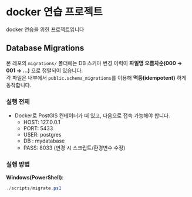 # docker 연습 프로젝트
docker 연습을 위한 프로젝트입니다

## Database Migrations

본 레포의 `migrations/` 폴더에는 DB 스키마 변경 이력이 **파일명 오름차순(000 → 001 → …)** 으로 정렬되어 있습니다.  
각 파일은 내부에서 `public.schema_migrations`를 이용해 **멱등(idempotent)** 하게 동작합니다.

### 실행 전제
- Docker로 PostGIS 컨테이너가 떠 있고, 다음으로 접속 가능해야 합니다.
  - HOST: 127.0.0.1
  - PORT: 5433
  - USER: postgres
  - DB  : mydatabase
  - PASS: 8033 (변경 시 스크립트/환경변수 수정)

### 실행 방법
**Windows(PowerShell)**:
```powershell
./scripts/migrate.ps1